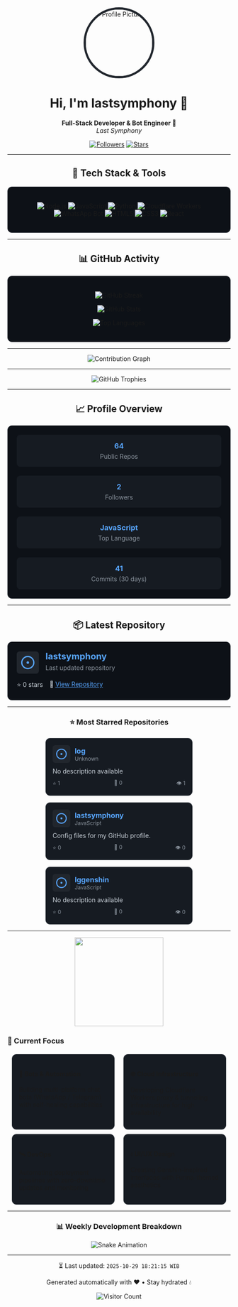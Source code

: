 <div align="center">
  <img src="https://avatars.githubusercontent.com/u/78311812?v=4" alt="Profile Picture" style="width: 150px; border-radius: 50%; border: 5px solid #21262d;" />
</div>

<h1 align="center">Hi, I'm lastsymphony 👋</h1>

<p align="center">
  <b>Full-Stack Developer & Bot Engineer 🌌</b><br/>
  <i>Last Symphony</i>
</p>

<p align="center">
  <a href="https://github.com/lastsymphony"><img src="https://img.shields.io/github/followers/lastsymphony?label=Followers&style=social" alt="Followers"></a>
  <a href="https://github.com/lastsymphony"><img src="https://img.shields.io/github/stars/lastsymphony?label=Stars&style=social" alt="Stars"></a>
  
  
</p>

---

<h2 align="center">🔧 Tech Stack & Tools</h2>
<div style="padding: 20px; background-color: #0d1117; border-radius: 10px; border: 1px solid #21262d;">
  <p align="center">
  <img src="https://img.shields.io/badge/Node.js-43853d?style=for-the-badge&logo=node.js&logoColor=white" alt="Node.js" />
  <img src="https://img.shields.io/badge/JavaScript-F7DF1E?style=for-the-badge&logo=javascript&logoColor=black" alt="JavaScript" />
  <img src="https://img.shields.io/badge/Python-3776AB?style=for-the-badge&logo=python&logoColor=white" alt="Python" />
  <img src="https://img.shields.io/badge/Cloudflare%20Workers-F38020?style=for-the-badge&logo=cloudflare&logoColor=white" alt="Cloudflare Workers" />
  <img src="https://img.shields.io/badge/WhatsApp%20Bot-25D366?style=for-the-badge&logo=whatsapp&logoColor=white" alt="WhatsApp Bot" />
  <img src="https://img.shields.io/badge/HTML5-E34F26?style=for-the-badge&logo=html5&logoColor=white" alt="HTML5" />
  <img src="https://img.shields.io/badge/CSS3-1572B6?style=for-the-badge&logo=css3&logoColor=white" alt="CSS3" />
  <img src="https://img.shields.io/badge/React-20232A?style=for-the-badge&logo=react&logoColor=61DAFB" alt="React" />
</p>
</div>

---

<h2 align="center">📊 GitHub Activity</h2>
<div style="padding: 20px; background-color: #0d1117; border-radius: 10px; border: 1px solid #21262d;">
  <p align="center">
    <img src="https://github-readme-streak-stats.herokuapp.com?user=lastsymphony&theme=dark&hide_border=true&background=0D1117&stroke=21262D&ring=58A6FF&fire=FF6B6B&currStreakLabel=58A6FF" alt="GitHub Streak" />
  </p>

  <p align="center">
    <img src="https://github-readme-stats.vercel.app/api?username=lastsymphony&show_icons=true&theme=dark&hide_border=true&bg_color=0D1117&title_color=58A6FF&icon_color=58A6FF&text_color=C9D1D9" alt="GitHub Stats" />
  </p>

  <p align="center">
    <img src="https://github-readme-stats.vercel.app/api/top-langs/?username=lastsymphony&layout=compact&theme=dark&hide_border=true&bg_color=0D1117&title_color=58A6FF&text_color=C9D1D9" alt="Top Languages" />
  </p>
</div>

---

<div align="center">
  <img src="https://github-readme-activity-graph.vercel.app/graph?username=lastsymphony&theme=react-dark&hide_border=true&area=true" alt="Contribution Graph" />
</div>

---

<div align="center">
  <img src="https://github-profile-trophy.vercel.app/?username=lastsymphony&theme=darkhub&no-frame=true&margin-w=15" alt="GitHub Trophies" />
</div>

---

<h2 align="center">📈 Profile Overview</h2>
<div style="display: flex; justify-content: center; gap: 20px; flex-wrap: wrap; padding: 20px; background-color: #0d1117; border-radius: 10px; border: 1px solid #21262d;">
  <div style="flex: 1; min-width: 200px; padding: 15px; background-color: #161b22; border-radius: 8px; text-align: center;">
    <h3 style="margin: 0; color: #58a6ff;">64</h3>
    <p style="margin: 5px 0 0; color: #8b949e;">Public Repos</p>
  </div>
  <div style="flex: 1; min-width: 200px; padding: 15px; background-color: #161b22; border-radius: 8px; text-align: center;">
    <h3 style="margin: 0; color: #58a6ff;">2</h3>
    <p style="margin: 5px 0 0; color: #8b949e;">Followers</p>
  </div>
  <div style="flex: 1; min-width: 200px; padding: 15px; background-color: #161b22; border-radius: 8px; text-align: center;">
    <h3 style="margin: 0; color: #58a6ff;">JavaScript</h3>
    <p style="margin: 5px 0 0; color: #8b949e;">Top Language</p>
  </div>
  <div style="flex: 1; min-width: 200px; padding: 15px; background-color: #161b22; border-radius: 8px; text-align: center;">
    <h3 style="margin: 0; color: #58a6ff;">41</h3>
    <p style="margin: 5px 0 0; color: #8b949e;">Commits (30 days)</p>
  </div>
</div>

---

<h2 align="center">📦 Latest Repository</h2>
<div style="padding: 20px; background-color: #0d1117; border-radius: 10px; border: 1px solid #21262d;">
  <div style="display: flex; align-items: center; margin-bottom: 15px;">
    <div style="width: 50px; height: 50px; background-color: #21262d; border-radius: 6px; display: flex; align-items: center; justify-content: center; margin-right: 15px;">
      <svg xmlns="http://www.w3.org/2000/svg" viewBox="0 0 16 16" width="30" height="30" fill="#58a6ff">
        <path d="M8 9.5a1.5 1.5 0 100-3 1.5 1.5 0 000 3z"></path>
        <path d="M8 0a8 8 0 100 16A8 8 0 008 0zM1.5 8a6.5 6.5 0 1113 0 6.5 6.5 0 01-13 0z"></path>
      </svg>
    </div>
    <div>
      <h3 style="margin: 0; font-size: 20px;"><a href="https://github.com/lastsymphony/lastsymphony" style="color: #58a6ff; text-decoration: none;">lastsymphony</a></h3>
      <p style="margin: 5px 0; color: #8b949e;">Last updated repository</p>
    </div>
  </div>
  <div style="display: flex; gap: 15px; color: #c9d1d9;">
    <span>⭐ 0 stars</span>
    <span>🔗 <a href="https://github.com/lastsymphony/lastsymphony" style="color: #58a6ff;">View Repository</a></span>
  </div>
</div>

---


<div align="center">
  <h3>⭐ Most Starred Repositories</h3>
</div>

<div style="display: flex; flex-wrap: wrap; justify-content: center; gap: 15px; margin-top: 20px;">

  <div style="width: 300px; padding: 15px; background-color: #161b22; border-radius: 10px; border: 1px solid #30363d;">
    <div style="display: flex; align-items: center; margin-bottom: 10px;">
      <div style="width: 40px; height: 40px; background-color: #21262d; border-radius: 6px; display: flex; align-items: center; justify-content: center; margin-right: 10px;">
        <svg xmlns="http://www.w3.org/2000/svg" viewBox="0 0 16 16" width="24" height="24" fill="#58a6ff">
          <path d="M8 9.5a1.5 1.5 0 100-3 1.5 1.5 0 000 3z"></path>
          <path d="M8 0a8 8 0 100 16A8 8 0 008 0zM1.5 8a6.5 6.5 0 1113 0 6.5 6.5 0 01-13 0z"></path>
        </svg>
      </div>
      <div>
        <h4 style="margin: 0; font-size: 16px;"><a href="https://github.com/lastsymphony/log" style="color: #58a6ff; text-decoration: none;">log</a></h4>
        <p style="margin: 0; color: #8b949e; font-size: 12px;">Unknown</p>
      </div>
    </div>
    <p style="margin: 10px 0; color: #c9d1d9; font-size: 14px;">No description available</p>
    <div style="display: flex; justify-content: space-between; color: #8b949e; font-size: 12px;">
      <span>⭐ 1</span>
      <span>🍴 0</span>
      <span>👁️ 1</span>
    </div>
  </div>

  <div style="width: 300px; padding: 15px; background-color: #161b22; border-radius: 10px; border: 1px solid #30363d;">
    <div style="display: flex; align-items: center; margin-bottom: 10px;">
      <div style="width: 40px; height: 40px; background-color: #21262d; border-radius: 6px; display: flex; align-items: center; justify-content: center; margin-right: 10px;">
        <svg xmlns="http://www.w3.org/2000/svg" viewBox="0 0 16 16" width="24" height="24" fill="#58a6ff">
          <path d="M8 9.5a1.5 1.5 0 100-3 1.5 1.5 0 000 3z"></path>
          <path d="M8 0a8 8 0 100 16A8 8 0 008 0zM1.5 8a6.5 6.5 0 1113 0 6.5 6.5 0 01-13 0z"></path>
        </svg>
      </div>
      <div>
        <h4 style="margin: 0; font-size: 16px;"><a href="https://github.com/lastsymphony/lastsymphony" style="color: #58a6ff; text-decoration: none;">lastsymphony</a></h4>
        <p style="margin: 0; color: #8b949e; font-size: 12px;">JavaScript</p>
      </div>
    </div>
    <p style="margin: 10px 0; color: #c9d1d9; font-size: 14px;">Config files for my GitHub profile.</p>
    <div style="display: flex; justify-content: space-between; color: #8b949e; font-size: 12px;">
      <span>⭐ 0</span>
      <span>🍴 0</span>
      <span>👁️ 0</span>
    </div>
  </div>

  <div style="width: 300px; padding: 15px; background-color: #161b22; border-radius: 10px; border: 1px solid #30363d;">
    <div style="display: flex; align-items: center; margin-bottom: 10px;">
      <div style="width: 40px; height: 40px; background-color: #21262d; border-radius: 6px; display: flex; align-items: center; justify-content: center; margin-right: 10px;">
        <svg xmlns="http://www.w3.org/2000/svg" viewBox="0 0 16 16" width="24" height="24" fill="#58a6ff">
          <path d="M8 9.5a1.5 1.5 0 100-3 1.5 1.5 0 000 3z"></path>
          <path d="M8 0a8 8 0 100 16A8 8 0 008 0zM1.5 8a6.5 6.5 0 1113 0 6.5 6.5 0 01-13 0z"></path>
        </svg>
      </div>
      <div>
        <h4 style="margin: 0; font-size: 16px;"><a href="https://github.com/lastsymphony/Iggenshin" style="color: #58a6ff; text-decoration: none;">Iggenshin</a></h4>
        <p style="margin: 0; color: #8b949e; font-size: 12px;">JavaScript</p>
      </div>
    </div>
    <p style="margin: 10px 0; color: #c9d1d9; font-size: 14px;">No description available</p>
    <div style="display: flex; justify-content: space-between; color: #8b949e; font-size: 12px;">
      <span>⭐ 0</span>
      <span>🍴 0</span>
      <span>👁️ 0</span>
    </div>
  </div>
</div>

---

<div align="center">
  <img src="https://raw.githubusercontent.com/saadeghi/saadeghi/master/dino.gif" width="200" />
</div>

### 🌟 Current Focus
<div style="display: flex; justify-content: space-between; margin-top: 20px;">
  <div style="flex: 1; margin: 0 10px; padding: 15px; background-color: #161b22; border-radius: 10px; border: 1px solid #30363d;">
    <h4>🤖 Bots & Automation</h4>
    <p>Building multi-platform chat bots (WhatsApp / Telegram) with self-healing capabilities</p>
  </div>
  <div style="flex: 1; margin: 0 10px; padding: 15px; background-color: #161b22; border-radius: 10px; border: 1px solid #30363d;">
    <h4>🌐 Cloud Infrastructure</h4>
    <p>Developing Cloudflare Workers proxy & tunneling infrastructure for high availability</p>
  </div>
</div>
<div style="display: flex; justify-content: space-between; margin-top: 10px;">
  <div style="flex: 1; margin: 0 10px; padding: 15px; background-color: #161b22; border-radius: 10px; border: 1px solid #30363d;">
    <h4>🛰️ DevOps</h4>
    <p>Automating deployment pipelines with zero-downtime updates and monitoring</p>
  </div>
  <div style="flex: 1; margin: 0 10px; padding: 15px; background-color: #161b22; border-radius: 10px; border: 1px solid #30363d;">
    <h4>💧 UI/UX Design</h4>
    <p>Creating Genshin-inspired interfaces with Furina-themed aesthetics</p>
  </div>
</div>

---

<div align="center">
  <h3>📊 Weekly Development Breakdown</h3>
  <img src="https://raw.githubusercontent.com/lastsymphony/lastsymphony/output/github-contribution-grid-snake.svg" alt="Snake Animation" />
</div>

---

<div align="center">
  <p>⏳ Last updated: <code>2025-10-29 18:21:15 WIB</code></p>
  <p>Generated automatically with ❤️ • Stay hydrated 💧</p>
</div>

<div align="center">
  <img src="https://profile-counter.glitch.me/lastsymphony/count.svg" alt="Visitor Count" />
</div>

